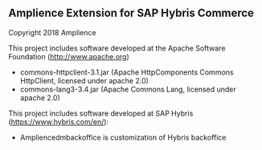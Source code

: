 ## Amplience Extension for SAP Hybris Commerce

Copyright 2018 Amplience

This project includes software developed at the Apache Software Foundation (http://www.apache.org)


* commons-httpclient-3.1.jar (Apache HttpComponents Commons HttpClient, licensed under apache 2.0)
* commons-lang3-3.4.jar (Apache Commons Lang, licensed under apache 2.0)

This project includes software developed at SAP Hybris (https://www.hybris.com/en/):

* Ampliencedmbackoffice is customization of Hybris backoffice